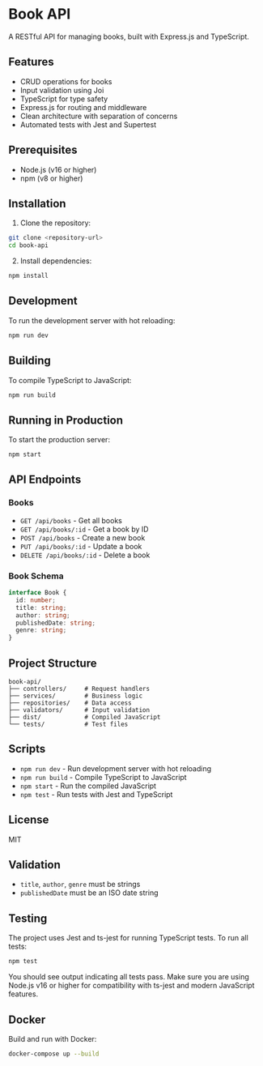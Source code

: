 # Book API

A RESTful API for managing books, built with Express.js and TypeScript.

## Features

- CRUD operations for books
- Input validation using Joi
- TypeScript for type safety
- Express.js for routing and middleware
- Clean architecture with separation of concerns
- Automated tests with Jest and Supertest

## Prerequisites

- Node.js (v16 or higher)
- npm (v8 or higher)

## Installation

1. Clone the repository:
```bash
git clone <repository-url>
cd book-api
```

2. Install dependencies:
```bash
npm install
```

## Development

To run the development server with hot reloading:
```bash
npm run dev
```

## Building

To compile TypeScript to JavaScript:
```bash
npm run build
```

## Running in Production

To start the production server:
```bash
npm start
```

## API Endpoints

### Books

- `GET /api/books` - Get all books
- `GET /api/books/:id` - Get a book by ID
- `POST /api/books` - Create a new book
- `PUT /api/books/:id` - Update a book
- `DELETE /api/books/:id` - Delete a book

### Book Schema

```typescript
interface Book {
  id: number;
  title: string;
  author: string;
  publishedDate: string;
  genre: string;
}
```

## Project Structure

```
book-api/
├── controllers/     # Request handlers
├── services/        # Business logic
├── repositories/    # Data access
├── validators/      # Input validation
├── dist/            # Compiled JavaScript
└── tests/           # Test files
```

## Scripts

- `npm run dev` - Run development server with hot reloading
- `npm run build` - Compile TypeScript to JavaScript
- `npm start` - Run the compiled JavaScript
- `npm test` - Run tests with Jest and TypeScript

## License

MIT

## Validation

- `title`, `author`, `genre` must be strings
- `publishedDate` must be an ISO date string

## Testing

The project uses Jest and ts-jest for running TypeScript tests. To run all tests:

```bash
npm test
```

You should see output indicating all tests pass. Make sure you are using Node.js v16 or higher for compatibility with ts-jest and modern JavaScript features.

## Docker

Build and run with Docker:

```bash
docker-compose up --build